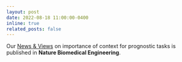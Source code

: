 ```yaml
---
layout: post
date: 2022-08-18 11:00:00-0400
inline: true
related_posts: false
---
```



Our [News & Views](https://www.nature.com/articles/s41551-022-00924-z) on importance of context for prognostic tasks is published in **Nature Biomedical Engineering**.
